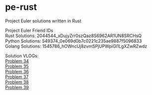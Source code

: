 # pe-rust
Project Euler solutions written in Rust

Project Euler Friend IDs  
Rust Solutions: 2044544_xDujyZrr0szQaz8S6962AR1UN8SRCHsQ  
Python Solutions: 549374_0e069d0b7c0221c235ae9887f5096833  
Golang Solutions: 1545786_hOWncUj8zvmSPjUPWpiGl1LgXZwRZwdz  

Solution VLOGs:  
[Problem 34](https://youtu.be/XJ2gCAaugc4)  
[Problem 35](https://youtu.be/_OoUryrkDB4)  
[Problem 36](https://youtu.be/Yiw9IKZtF48)  
[Problem 37](https://youtu.be/YoncKwGZiyo)  
[Problem 38](https://youtu.be/wb74kwaR-fY)  
[Problem 39](https://youtu.be/YZGh0MZNSHo)  
